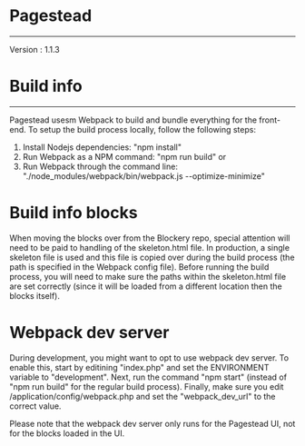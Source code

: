 # Pagestead
---
Version : 1.1.3

# Build info
---
Pagestead usesm Webpack to build and bundle everything for the front-end. To setup the build process locally, follow the following steps:

1. Install Nodejs dependencies: "npm install"
2. Run Webpack as a NPM command: "npm run build"
or
2. Run Webpack through the command line: "./node_modules/webpack/bin/webpack.js --optimize-minimize"

# Build info blocks
When moving the blocks over from the Blockery repo, special attention will need to be paid to handling of the skeleton.html file. In production, a single skeleton file is used and this file is copied over during the build process (the path is specified in the Webpack config file). Before running the build process, you will need to make sure the paths within the skeleton.html file are set correctly (since it will be loaded from a different location then the blocks itself).

# Webpack dev server
During development, you might want to opt to use webpack dev server. To enable this, start by editining "index.php" and set the ENVIRONMENT variable to "development". Next, run the command "npm start" (instead of "npm run build" for the regular build process). Finally, make sure you edit /application/config/webpack.php and set the "webpack_dev_url" to the correct value. 

Please note that the webpack dev server only runs for the Pagestead UI, not for the blocks loaded in the UI.